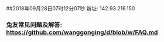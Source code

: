 ##2018年09月28日07时12分07秒 新址: 142.93.216.150
### 兔友常见问题及解答: https://github.com/wanggonging/d/blob/w/FAQ.md
